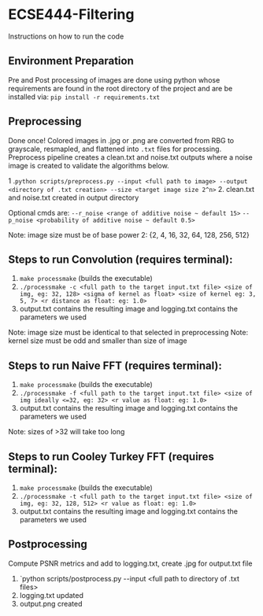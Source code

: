 # ECSE444-Filtering

Instructions on how to run the code

## Environment Preparation
Pre and Post processing of images are done using python whose requirements are found in the root directory of the project and are be installed via:
`pip install -r requirements.txt` 


## Preprocessing
Done once! Colored images in .jpg or .png are converted from RBG to grayscale, resmapled, and flattened into `.txt` files for processing. Preprocess pipeline creates a clean.txt and noise.txt outputs where a noise image is created to validate the algorithms below.

1 .`python scripts/preprocess.py --input <full path to image> --output <directory of .txt creation> --size <target image size 2^n>`
2. clean.txt and noise.txt created in output directory

Optional cmds are:
`--r_noise <range of additive noise ~ default 15>`
`--p_noise <probability of additive noise ~ default 0.5>`

Note: image size must be of base power 2: {2, 4, 16, 32, 64, 128, 256, 512}


## Steps to run Convolution (requires terminal):
1. `make processmake` (builds the executable)
2. `./processmake -c <full path to the target input.txt file> <size of img, eg: 32, 128> <sigma of kernel as float> <size of kernel eg: 3, 5, 7> <r distance as float: eg: 1.0>`
3. output.txt contains the resulting image and logging.txt contains the parameters we used

Note: image size must be identical to that selected in preprocessing
Note: kernel size must be odd and smaller than size of image


## Steps to run Naive FFT (requires terminal):
1. `make processmake` (builds the executable)
2. `./processmake -f <full path to the target input.txt file> <size of img ideally <=32, eg: 32> <r value as float: eg: 1.0>`
3. output.txt contains the resulting image and logging.txt contains the parameters we used

Note: sizes of >32 will take too long


## Steps to run Cooley Turkey FFT (requires terminal):
1. `make processmake` (builds the executable)
2. `./processmake -t <full path to the target input.txt file> <size of img, eg: 32, 128, 512> <r value as float: eg: 1.0>`
3. output.txt contains the resulting image and logging.txt contains the parameters we used

## Postprocessing
Compute PSNR metrics and add to logging.txt, create .jpg for output.txt file

1. `python scripts/postprocess.py --input <full path to directory of .txt files> 
2. logging.txt updated
3. output.png created 

